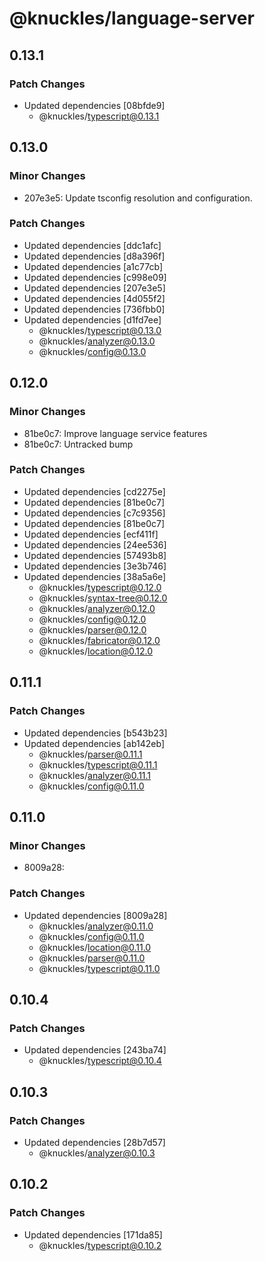 # @knuckles/language-server

## 0.13.1

### Patch Changes

- Updated dependencies [08bfde9]
  - @knuckles/typescript@0.13.1

## 0.13.0

### Minor Changes

- 207e3e5: Update tsconfig resolution and configuration.

### Patch Changes

- Updated dependencies [ddc1afc]
- Updated dependencies [d8a396f]
- Updated dependencies [a1c77cb]
- Updated dependencies [c998e09]
- Updated dependencies [207e3e5]
- Updated dependencies [4d055f2]
- Updated dependencies [736fbb0]
- Updated dependencies [d1fd7ee]
  - @knuckles/typescript@0.13.0
  - @knuckles/analyzer@0.13.0
  - @knuckles/config@0.13.0

## 0.12.0

### Minor Changes

- 81be0c7: Improve language service features
- 81be0c7: Untracked bump

### Patch Changes

- Updated dependencies [cd2275e]
- Updated dependencies [81be0c7]
- Updated dependencies [c7c9356]
- Updated dependencies [81be0c7]
- Updated dependencies [ecf411f]
- Updated dependencies [24ee536]
- Updated dependencies [57493b8]
- Updated dependencies [3e3b746]
- Updated dependencies [38a5a6e]
  - @knuckles/typescript@0.12.0
  - @knuckles/syntax-tree@0.12.0
  - @knuckles/analyzer@0.12.0
  - @knuckles/config@0.12.0
  - @knuckles/parser@0.12.0
  - @knuckles/fabricator@0.12.0
  - @knuckles/location@0.12.0

## 0.11.1

### Patch Changes

- Updated dependencies [b543b23]
- Updated dependencies [ab142eb]
  - @knuckles/parser@0.11.1
  - @knuckles/typescript@0.11.1
  - @knuckles/analyzer@0.11.1
  - @knuckles/config@0.11.0

## 0.11.0

### Minor Changes

- 8009a28:

### Patch Changes

- Updated dependencies [8009a28]
  - @knuckles/analyzer@0.11.0
  - @knuckles/config@0.11.0
  - @knuckles/location@0.11.0
  - @knuckles/parser@0.11.0
  - @knuckles/typescript@0.11.0

## 0.10.4

### Patch Changes

- Updated dependencies [243ba74]
  - @knuckles/typescript@0.10.4

## 0.10.3

### Patch Changes

- Updated dependencies [28b7d57]
  - @knuckles/analyzer@0.10.3

## 0.10.2

### Patch Changes

- Updated dependencies [171da85]
  - @knuckles/typescript@0.10.2
